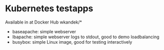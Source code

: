 # Kubernetes testapps

Available in at Docker Hub wkandek/*

- baseapache: simple webserver
- lbapache: simple webserver logs to stdout, good to demo loadbalancing
- busybox: simple Linux image, good for testing interactively
